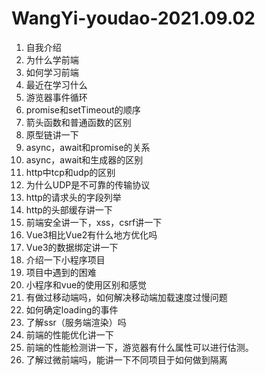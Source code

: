 # WangYi-youdao-2021.09.02

1. 自我介绍
2. 为什么学前端
3. 如何学习前端
4. 最近在学习什么
5. 游览器事件循环
6. promise和setTimeout的顺序
7. 箭头函数和普通函数的区别
8. 原型链讲一下
9. async，await和promise的关系
10. async，await和生成器的区别
11. http中tcp和udp的区别
12. 为什么UDP是不可靠的传输协议
13. http的请求头的字段列举
14. http的头部缓存讲一下
15. 前端安全讲一下，xss，csrf讲一下
16. Vue3相比Vue2有什么地方优化吗
17. Vue3的数据绑定讲一下
18. 介绍一下小程序项目
19. 项目中遇到的困难
20. 小程序和vue的使用区别和感觉
21. 有做过移动端吗，如何解决移动端加载速度过慢问题
22. 如何确定loading的事件
23. 了解ssr（服务端渲染）吗
24. 前端的性能优化讲一下
25. 前端的性能检测讲一下，游览器有什么属性可以进行估测。
26. 了解过微前端吗，能讲一下不同项目于如何做到隔离